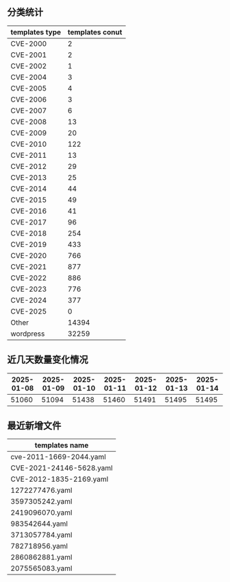 ## 分类统计
| templates type | templates conut | 
| --- | --- |
| CVE-2000 | 2 |
| CVE-2001 | 2 |
| CVE-2002 | 1 |
| CVE-2004 | 3 |
| CVE-2005 | 4 |
| CVE-2006 | 3 |
| CVE-2007 | 6 |
| CVE-2008 | 13 |
| CVE-2009 | 20 |
| CVE-2010 | 122 |
| CVE-2011 | 13 |
| CVE-2012 | 29 |
| CVE-2013 | 25 |
| CVE-2014 | 44 |
| CVE-2015 | 49 |
| CVE-2016 | 41 |
| CVE-2017 | 96 |
| CVE-2018 | 254 |
| CVE-2019 | 433 |
| CVE-2020 | 766 |
| CVE-2021 | 877 |
| CVE-2022 | 886 |
| CVE-2023 | 776 |
| CVE-2024 | 377 |
| CVE-2025 | 0 |
| Other | 14394 |
| wordpress | 32259 |
## 近几天数量变化情况
|2025-01-08 | 2025-01-09 | 2025-01-10 | 2025-01-11 | 2025-01-12 | 2025-01-13 | 2025-01-14|
|--- | ------ | ------ | ------ | ------ | ------ | ---|
|51060 | 51094 | 51438 | 51460 | 51491 | 51495 | 51495|
## 最近新增文件
| templates name | 
| --- |
| cve-2011-1669-2044.yaml |
| CVE-2021-24146-5628.yaml |
| CVE-2012-1835-2169.yaml |
| 1272277476.yaml |
| 3597305242.yaml |
| 2419096070.yaml |
| 983542644.yaml |
| 3713057784.yaml |
| 782718956.yaml |
| 2860862881.yaml |
| 2075565083.yaml |
